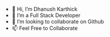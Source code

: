 - 👋 Hi, I’m Dhanush Karthick
- 👀 I’m a Full Stack Developer
- 💞️ I’m looking to collaborate on Github
- 📫 Feel Free to Collaborate

<!---
Dhanush02/Dhanush02 is a ✨ special ✨ repository because its `README.md` (this file) appears on your GitHub profile.
You can click the Preview link to take a look at your changes.
--->
